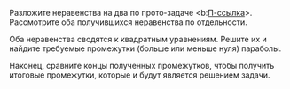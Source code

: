 Разложите неравенства на два по прото-задаче <b:[П-ссылка](advanced/proto/common/simple-abs)>. Рассмотрите оба получившихся неравенства по отдельности.

Оба неравенства сводятся к квадратным уравнениям. Решите их и найдите требуемые промежутки (больше или меньше нуля) параболы.

Наконец, сравните концы полученных промежутков, чтобы получить итоговые промежутки, которые и будут является решением задачи.